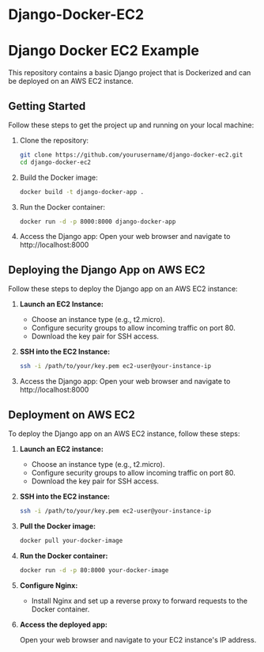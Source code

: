 # Django-Docker-EC2

# Django Docker EC2 Example

This repository contains a basic Django project that is Dockerized and can be deployed on an AWS EC2 instance.

## Getting Started

Follow these steps to get the project up and running on your local machine:

1. Clone the repository:
   ```bash
   git clone https://github.com/yourusername/django-docker-ec2.git
   cd django-docker-ec2
   ```
2. Build the Docker image:
   ```bash
   docker build -t django-docker-app .
   ```
3. Run the Docker container:
   ```bash
   docker run -d -p 8000:8000 django-docker-app
   ```

4. Access the Django app:
Open your web browser and navigate to http://localhost:8000

## Deploying the Django App on AWS EC2

Follow these steps to deploy the Django app on an AWS EC2 instance:

1. **Launch an EC2 Instance:**

   - Choose an instance type (e.g., t2.micro).
   - Configure security groups to allow incoming traffic on port 80.
   - Download the key pair for SSH access.

2. **SSH into the EC2 Instance:**

   ```bash
   ssh -i /path/to/your/key.pem ec2-user@your-instance-ip
   ```
3. Access the Django app:
Open your web browser and navigate to http://localhost:8000

## Deployment on AWS EC2

To deploy the Django app on an AWS EC2 instance, follow these steps:

1. **Launch an EC2 instance:**

    - Choose an instance type (e.g., t2.micro).
    - Configure security groups to allow incoming traffic on port 80.
    - Download the key pair for SSH access.

2. **SSH into the EC2 instance:**

    ```bash
    ssh -i /path/to/your/key.pem ec2-user@your-instance-ip
    ```

3. **Pull the Docker image:**

    ```bash
    docker pull your-docker-image
    ```

4. **Run the Docker container:**

    ```bash
    docker run -d -p 80:8000 your-docker-image
    ```

5. **Configure Nginx:**

    - Install Nginx and set up a reverse proxy to forward requests to the Docker container.

6. **Access the deployed app:**

    Open your web browser and navigate to your EC2 instance's IP address.
